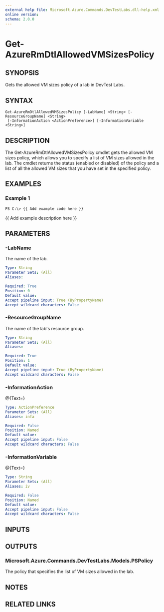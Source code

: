 ```yaml
---
external help file: Microsoft.Azure.Commands.DevTestLabs.dll-help.xml
online version: 
schema: 2.0.0
---
```


# Get-AzureRmDtlAllowedVMSizesPolicy
## SYNOPSIS
Gets the allowed VM sizes policy of a lab in DevTest Labs.

## SYNTAX

```
Get-AzureRmDtlAllowedVMSizesPolicy [-LabName] <String> [-ResourceGroupName] <String>
 [-InformationAction <ActionPreference>] [-InformationVariable <String>]
```

## DESCRIPTION
The Get-AzureRmDtlAllowedVMSizesPolicy cmdlet gets the allowed VM sizes policy, which allows you to specify a list of VM sizes allowed in the lab.
The cmdlet returns the status (enabled or disabled) of the policy and a list of all the allowed VM sizes that you have set in the specified policy.

## EXAMPLES

### Example 1
```
PS C:\> {{ Add example code here }}
```

{{ Add example description here }}

## PARAMETERS

### -LabName
The name of the lab.

```yaml
Type: String
Parameter Sets: (All)
Aliases: 

Required: True
Position: 0
Default value: 
Accept pipeline input: True (ByPropertyName)
Accept wildcard characters: False
```

### -ResourceGroupName
The name of the lab's resource group.

```yaml
Type: String
Parameter Sets: (All)
Aliases: 

Required: True
Position: 1
Default value: 
Accept pipeline input: True (ByPropertyName)
Accept wildcard characters: False
```

### -InformationAction
@{Text=}

```yaml
Type: ActionPreference
Parameter Sets: (All)
Aliases: infa

Required: False
Position: Named
Default value: 
Accept pipeline input: False
Accept wildcard characters: False
```

### -InformationVariable
@{Text=}

```yaml
Type: String
Parameter Sets: (All)
Aliases: iv

Required: False
Position: Named
Default value: 
Accept pipeline input: False
Accept wildcard characters: False
```

## INPUTS

## OUTPUTS

### Microsoft.Azure.Commands.DevTestLabs.Models.PSPolicy
The policy that specifies the list of VM sizes allowed in the lab.

## NOTES

## RELATED LINKS

